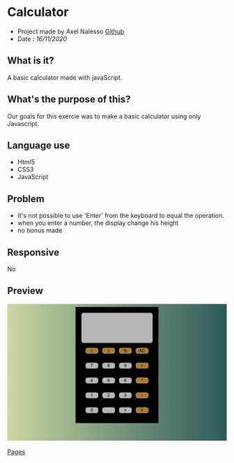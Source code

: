 # Calculator 

- Project made by Axel Nalesso [Github](https://github.com/NalessoAxel)
- Date : *16/11/2020*

## What is it?

A basic calculator made with javaScript.

## What's the purpose of this?

Our goals for this exercie was to make a basic calculator using only Javascript.

## Language use 

- Html5
- CSS3
- JavaScript

## Problem

-  It's not possible to use 'Enter' from the keyboard to equal the operation. 
-  when you enter a number, the display change his height
- no bonus made 
## Responsive

No

## Preview
![Preview](./preview_calculette_js.png)

[Pages]()